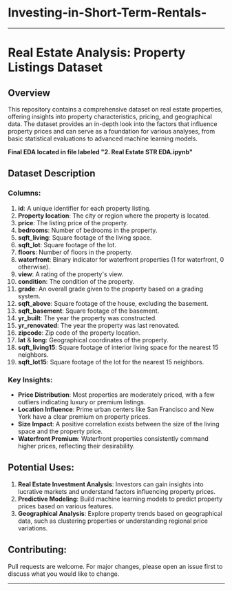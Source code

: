 # Investing-in-Short-Term-Rentals-

---

# Real Estate Analysis: Property Listings Dataset

## Overview
This repository contains a comprehensive dataset on real estate properties, offering insights into property characteristics, pricing, and geographical data. The dataset provides an in-depth look into the factors that influence property prices and can serve as a foundation for various analyses, from basic statistical evaluations to advanced machine learning models.

**Final EDA located in file labeled "2. Real Estate STR EDA.ipynb"**

## Dataset Description

### Columns:
1. **id**: A unique identifier for each property listing.
2. **Property location**: The city or region where the property is located.
3. **price**: The listing price of the property.
4. **bedrooms**: Number of bedrooms in the property.
5. **sqft_living**: Square footage of the living space.
6. **sqft_lot**: Square footage of the lot.
7. **floors**: Number of floors in the property.
8. **waterfront**: Binary indicator for waterfront properties (1 for waterfront, 0 otherwise).
9. **view**: A rating of the property's view.
10. **condition**: The condition of the property.
11. **grade**: An overall grade given to the property based on a grading system.
12. **sqft_above**: Square footage of the house, excluding the basement.
13. **sqft_basement**: Square footage of the basement.
14. **yr_built**: The year the property was constructed.
15. **yr_renovated**: The year the property was last renovated.
16. **zipcode**: Zip code of the property location.
17. **lat** & **long**: Geographical coordinates of the property.
18. **sqft_living15**: Square footage of interior living space for the nearest 15 neighbors.
19. **sqft_lot15**: Square footage of the lot for the nearest 15 neighbors.

### Key Insights:
- **Price Distribution**: Most properties are moderately priced, with a few outliers indicating luxury or premium listings.
- **Location Influence**: Prime urban centers like San Francisco and New York have a clear premium on property prices.
- **Size Impact**: A positive correlation exists between the size of the living space and the property price.
- **Waterfront Premium**: Waterfront properties consistently command higher prices, reflecting their desirability.

## Potential Uses:
1. **Real Estate Investment Analysis**: Investors can gain insights into lucrative markets and understand factors influencing property prices.
2. **Predictive Modeling**: Build machine learning models to predict property prices based on various features.
3. **Geographical Analysis**: Explore property trends based on geographical data, such as clustering properties or understanding regional price variations.

## Contributing:
Pull requests are welcome. For major changes, please open an issue first to discuss what you would like to change.

---

